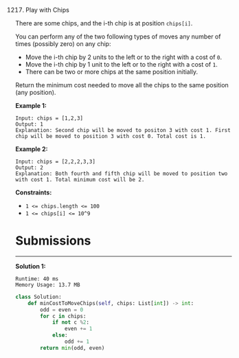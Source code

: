 1217. Play with Chips

There are some chips, and the i-th chip is at position `chips[i]`.

You can perform any of the two following types of moves any number of times (possibly zero) on any chip:

* Move the i-th chip by 2 units to the left or to the right with a cost of `0`.
* Move the i-th chip by 1 unit to the left or to the right with a cost of `1`.
* There can be two or more chips at the same position initially.

Return the minimum cost needed to move all the chips to the same position (any position).

**Example 1:**
```
Input: chips = [1,2,3]
Output: 1
Explanation: Second chip will be moved to positon 3 with cost 1. First chip will be moved to position 3 with cost 0. Total cost is 1.
```

**Example 2:**
```
Input: chips = [2,2,2,3,3]
Output: 2
Explanation: Both fourth and fifth chip will be moved to position two with cost 1. Total minimum cost will be 2.
``` 

**Constraints:**

* `1 <= chips.length <= 100`
* `1 <= chips[i] <= 10^9`

# Submissions
---
**Solution 1:**
```
Runtime: 40 ms
Memory Usage: 13.7 MB
```
```python
class Solution:
    def minCostToMoveChips(self, chips: List[int]) -> int:
        odd = even = 0
        for c in chips:
            if not c %2:
                even += 1
            else:
                odd += 1
        return min(odd, even)
```